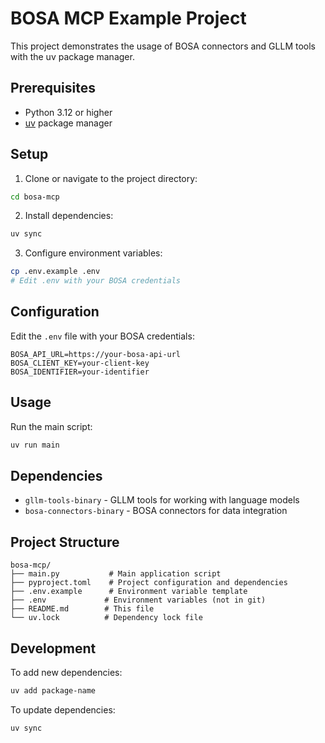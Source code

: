 # BOSA MCP Example Project

This project demonstrates the usage of BOSA connectors and GLLM tools with the uv package manager.

## Prerequisites

- Python 3.12 or higher
- [uv](https://github.com/astral-sh/uv) package manager

## Setup

1. Clone or navigate to the project directory:
```bash
cd bosa-mcp
```

2. Install dependencies:
```bash
uv sync
```

3. Configure environment variables:
```bash
cp .env.example .env
# Edit .env with your BOSA credentials
```

## Configuration

Edit the `.env` file with your BOSA credentials:

```
BOSA_API_URL=https://your-bosa-api-url
BOSA_CLIENT_KEY=your-client-key
BOSA_IDENTIFIER=your-identifier
```

## Usage

Run the main script:
```bash
uv run main
```

## Dependencies

- `gllm-tools-binary` - GLLM tools for working with language models
- `bosa-connectors-binary` - BOSA connectors for data integration

## Project Structure

```
bosa-mcp/
├── main.py           # Main application script
├── pyproject.toml    # Project configuration and dependencies
├── .env.example      # Environment variable template
├── .env             # Environment variables (not in git)
├── README.md        # This file
└── uv.lock          # Dependency lock file
```

## Development

To add new dependencies:
```bash
uv add package-name
```

To update dependencies:
```bash
uv sync
```

